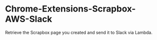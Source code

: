 # Chrome-Extensions-Scrapbox-AWS-Slack
Retrieve the Scrapbox page you created and send it to Slack via Lambda.
